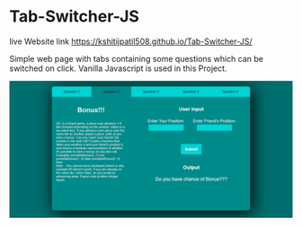 # Tab-Switcher-JS

live Website link
https://kshitijpatil508.github.io/Tab-Switcher-JS/

Simple web page with tabs containing some questions which can be switched on click. Vanilla Javascript is used in this Project.

![alt image](/Screenshot1.png)
